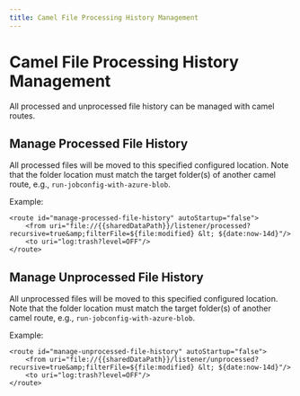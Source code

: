 ```yaml
---
title: Camel File Processing History Management
---
```


# Camel File Processing History Management

All processed and unprocessed file history can be managed with camel routes.

## Manage Processed File History

All processed files will be moved to this specified configured location. Note that the folder location must match the target folder(s) of another camel route, e.g., <code>run&#8209;jobconfig&#8209;with&#8209;azure&#8209;blob</code>.

Example:
```
<route id="manage-processed-file-history" autoStartup="false">
    <from uri="file://{{sharedDataPath}}/listener/processed?recursive=true&amp;filterFile=${file:modified} &lt; ${date:now-14d}"/>
    <to uri="log:trash?level=OFF"/>
</route>
```

## Manage Unprocessed File History

All unprocessed files will be moved to this specified configured location. Note that the folder location must match the target folder(s) of another camel route, e.g., <code>run&#8209;jobconfig&#8209;with&#8209;azure&#8209;blob</code>.

Example:
```
<route id="manage-unprocessed-file-history" autoStartup="false">
    <from uri="file://{{sharedDataPath}}/listener/unprocessed?recursive=true&amp;filterFile=${file:modified} &lt; ${date:now-14d}"/>
    <to uri="log:trash?level=OFF"/>
</route>
```